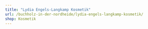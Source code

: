 ```yaml
---
title: "Lydia Engels-Langkamp Kosmetik"
url: /buchholz-in-der-nordheide/lydia-engels-langkamp-kosmetik/
shop: Kosmetik
---
```

